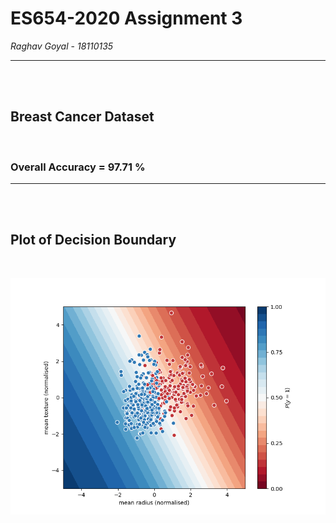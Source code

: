# ES654-2020 Assignment 3

*Raghav Goyal* - *18110135*

------

<br><br>

## Breast Cancer Dataset

<br>

### Overall Accuracy = 97.71 %

<hr>
<br><br>

## Plot of Decision Boundary

<br>

![](q1_d.png)
